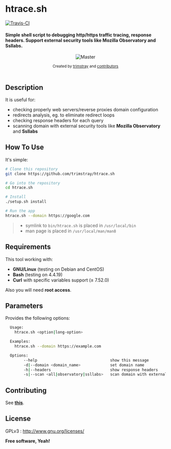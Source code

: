 <h1 align="left">htrace.sh</h1>

<p align="left">
  <a href="https://travis-ci.org/trimstray/htrace.sh">
    <img src="https://travis-ci.org/trimstray/htrace.sh.svg?branch=master"
        alt="Travis-CI">
  </a>
</p>

<h4 align="left">Simple shell script to debugging http/https traffic tracing, response headers. Support external security tools like Mozilla Observatory and Ssllabs.</h4>

<p align="center">
    <img src="https://github.com/trimstray/htrace.sh/blob/master/doc/img/htrace.sh_preview.png"
        alt="Master">
</p>

<div align="center">
  <sub>Created by
  <a href="https://twitter.com/trimstray">trimstray</a> and
  <a href="https://github.com/trimstray/htrace.sh/graphs/contributors">
    contributors
  </a>
</div>

<br>

## Description

It is useful for:

- checking properly web servers/reverse proxies domain configuration
- redirects analysis, eg. to eliminate redirect loops
- checking response headers for each query
- scanning domain with external security tools like **Mozilla Observatory** and **Ssllabs**

## How To Use

It's simple:

```bash
# Clone this repository
git clone https://github.com/trimstray/htrace.sh

# Go into the repository
cd htrace.sh

# Install
./setup.sh install

# Run the app
htrace.sh --domain https://google.com
```

> * symlink to `bin/htrace.sh` is placed in `/usr/local/bin`
> * man page is placed in `/usr/local/man/man8`

## Requirements

This tool working with:

- **GNU/Linux** (testing on Debian and CentOS)
- **Bash** (testing on 4.4.19)
- **Curl** with specific variables support (≥ 7.52.0)

Also you will need **root access**.

## Parameters

Provides the following options:

```bash
  Usage:
    htrace.sh <option|long-option>

  Examples:
    htrace.sh --domain https://example.com

  Options:
        --help                                show this message
        -d|--domain <domain_name>             set domain name
        -h|--headers                          show response headers
        -s|--scan <all|observatory|ssllabs>   scan domain with external security tools
```

## Contributing

See **[this](CONTRIBUTING.md)**.

## License

GPLv3 : <http://www.gnu.org/licenses/>

**Free software, Yeah!**
